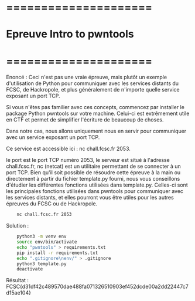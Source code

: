 # =====================
#  Epreuve Intro to pwntools
# =====================

Enoncé : Ceci n'est pas une vraie épreuve, mais plutôt un exemple d'utilisation de Python pour communiquer avec les services distants du FCSC, de Hackropole, et plus généralement de n'importe quelle service exposant un port TCP.

Si vous n'êtes pas familier avec ces concepts, commencez par installer le package Python pwntools sur votre machine. Celui-ci est extrêmement utile en CTF et permet de simplifier l'écriture de beaucoup de choses.

Dans notre cas, nous allons uniquement nous en servir pour communiquer avec un service exposant un port TCP.

Ce service est accessible ici : nc chall.fcsc.fr 2053.

le port est le port TCP numéro 2053,
le serveur est situé à l'adresse chall.fcsc.fr,
nc (netcat) est un utilitaire permettant de se connecter à un port TCP.
Bien qu'il soit possible de résoudre cette épreuve à la main ou directement à partir du fichier template.py fourni, nous vous conseillons d'étudier les différentes fonctions utilisées dans template.py. Celles-ci sont les principales fonctions utilisées dans pwntools pour communiquer avec les services distants, et elles pourront vous être utiles pour les autres épreuves du FCSC ou de Hackropole.

```bash
    nc chall.fcsc.fr 2053
```

Solution : 
```bash
    python3 -m venv env
    source env/bin/activate
    echo "pwntools" > requirements.txt
    pip install -r requirements.txt
    echo ".gitignore\nenv/" > .gitignore
    python3 template.py
    deactivate
```

Résultat : FCSC{d31df42c489570dae488fa071326510903ef452dcde00a2dd22447c7d15ae104}